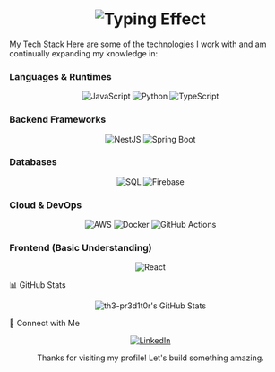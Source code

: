 <div align="center">
<h1>
<img src="https://readme-typing-svg.herokuapp.com?font=Space+Mono&pause=1000&color=91D8E4&width=600&lines=Hello+there!+I'm+Ugochukwu;Backend+Developer" alt="Typing Effect">
</h1>
</div>
My Tech Stack
Here are some of the technologies I work with and am continually expanding my knowledge in:

### Languages & Runtimes
<p align="center">
<img src="https://img.shields.io/badge/JavaScript-F7DF1E?style=for-the-badge&logo=javascript&logoColor=black" alt="JavaScript" />
<img src="https://img.shields.io/badge/Python-3776AB?style=for-the-badge&logo=python&logoColor=white" alt="Python" />
<img src="https://img.shields.io/badge/TypeScript-3178C6?style=for-the-badge&logo=typescript&logoColor=white" alt="TypeScript" />
</p>

### Backend Frameworks
<p align="center">
<img src="https://img.shields.io/badge/NestJS-E0234E?style=for-the-badge&logo=nestjs&logoColor=white" alt="NestJS" />
<img src="https://img.shields.io/badge/Spring_Boot-6DB33F?style=for-the-badge&logo=spring-boot&logoColor=white" alt="Spring Boot" />
</p>

### Databases
<p align="center">
<img src="https://img.shields.io/badge/SQL-4479A1?style=for-the-badge&logo=postgresql&logoColor=white" alt="SQL" />
<img src="https://img.shields.io/badge/Firebase-FFCA28?style=for-the-badge&logo=firebase&logoColor=black" alt="Firebase" />
</p>

### Cloud & DevOps
<p align="center">
<img src="https://img.shields.io/badge/AWS-FF9900?style=for-the-badge&logo=amazonaws&logoColor=white" alt="AWS" />
<img src="https://img.shields.io/badge/Docker-2496ED?style=for-the-badge&logo=docker&logoColor=white" alt="Docker" />
<img src="https://img.shields.io/badge/GitHub_Actions-2088FF?style=for-the-badge&logo=github-actions&logoColor=white" alt="GitHub Actions" />
</p>

### Frontend (Basic Understanding)
<p align="center">
<img src="https://img.shields.io/badge/React-61DAFB?style=for-the-badge&logo=react&logoColor=black" alt="React" />
</p>

📊 GitHub Stats
<p align="center">
<img src="https://github-profile-summary-cards.vercel.app/api/cards/profile-details?username=th3-pr3d1t0r&theme=github_dark" alt="th3-pr3d1t0r's GitHub Stats" />
</p>

🔗 Connect with Me
<p align="center">
  <a href="https://www.linkedin.com/in/ugochukwu-anosike-b1a377338" target="_blank">
    <img src="https://img.shields.io/badge/LinkedIn-0077B5?style=for-the-badge&logo=linkedin&logoColor=white" alt="LinkedIn" />
  </a>
</p>

<div align="center">
<p>Thanks for visiting my profile! Let's build something amazing.</p>
</div>
